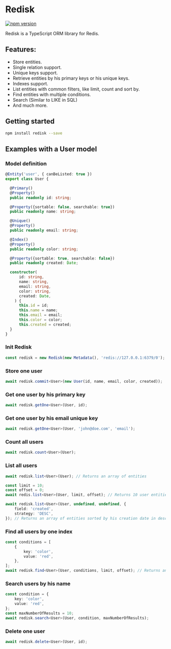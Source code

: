 Redisk
=====
[![npm version](https://badge.fury.io/js/redisj.svg)](https://badge.fury.io/js/redisk)

Redisk is a TypeScript ORM library for Redis.


## Features:

* Store entities.
* Single relation support.
* Unique keys support.
* Retrieve entities by his primary keys or his unique keys.
* Indexes support.
* List entities with common filters, like limit, count and sort by.
* Find entities with multiple conditions.
* Search (Similar to LIKE in SQL)
* And much more.


## Getting started
```bash
npm install redisk --save
```
## Examples with a User model

### Model definition
```ts
@Entity('user', { canBeListed: true })
export class User {

  @Primary()
  @Property()
  public readonly id: string;

  @Property({sortable: false, searchable: true})
  public readonly name: string;

  @Unique()
  @Property()
  public readonly email: string;

  @Index()
  @Property()
  public readonly color: string;

  @Property({sortable: true, searchable: false})
  public readonly created: Date;

  constructor(
      id: string,
      name: string,
      email: string,
      color: string,
      created: Date,
    ) {
      this.id = id;
      this.name = name;
      this.email = email;
      this.color = color;
      this.created = created;
  }
}
```

### Init Redisk

```ts
const redisk = new Redisk(new Metadata(), 'redis://127.0.0.1:6379/0');
```

### Store one user

```ts
await redisk.commit<User>(new User(id, name, email, color, created));
```

### Get one user by his primary key

```ts
await redisk.getOne<User>(User, id);
```

### Get one user by his email unique key 

```ts
await redisk.getOne<User>(User, 'john@doe.com', 'email');
```

### Count all users

```ts
await redisk.count<User>(User);
```

### List all users

```ts
await redisk.list<User>(User); // Returns an array of entities

const limit = 10;
const offset = 0;
await redis.list<User>(User, limit, offset); // Returns 10 user entities

await redisk.list<User>(User, undefined, undefined, {
    field: 'created',
    strategy: 'DESC',
}); // Returns an array of entities sorted by his creation date in descending order
```

### Find all users by one index
```ts
const conditions = [
    {
        key: 'color',
        value: 'red',
    },
];
await redisk.find<User>(User, conditions, limit, offset); // Returns an array of entites that match the conditions
```

### Search users by his name

```ts
const condition = {
    key: 'color',
    value: 'red',
};
const maxNumberOfResults = 10;
await redisk.search<User>(User, condition, maxNumberOfResults);
```

### Delete one user

```ts
await redisk.delete<User>(User, id);
```